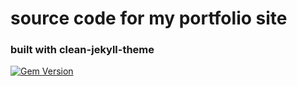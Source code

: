 
# source code for my portfolio site


###  built with clean-jekyll-theme

[![Gem Version](https://badge.fury.io/rb/clean-jekyll-theme.svg)](https://badge.fury.io/rb/clean-jekyll-theme)
